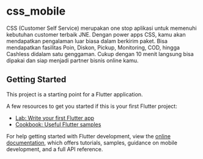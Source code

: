 # css_mobile

CSS (Customer Self Service) merupakan one stop aplikasi untuk memenuhi kebutuhan customer terbaik JNE. Dengan power apps CSS, kamu akan mendapatkan pengalaman luar biasa dalam berkirim paket. Bisa mendapatkan fasilitas Poin, Diskon, Pickup, Monitoring, COD, hingga Cashless didalam satu genggaman. Cukup dengan 10 menit langsung bisa dipakai dan siap menjadi partner bisnis online kamu.

## Getting Started

This project is a starting point for a Flutter application.

A few resources to get you started if this is your first Flutter project:

- [Lab: Write your first Flutter app](https://docs.flutter.dev/get-started/codelab)
- [Cookbook: Useful Flutter samples](https://docs.flutter.dev/cookbook)

For help getting started with Flutter development, view the
[online documentation](https://docs.flutter.dev/), which offers tutorials,
samples, guidance on mobile development, and a full API reference.
